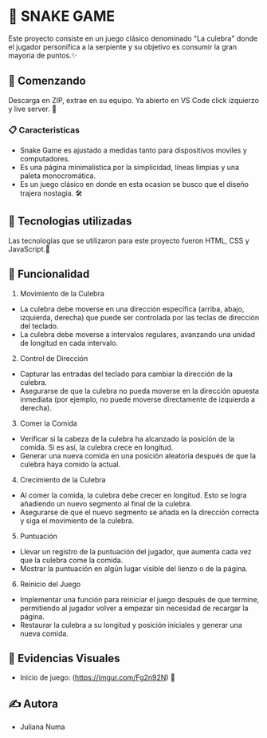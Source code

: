 # 🚀 SNAKE GAME

 Este proyecto consiste en un juego clásico denominado "La culebra" donde el jugador personifica a la serpiente y su objetivo es consumir la gran mayoria de puntos.✨

## 🏁 Comenzando

Descarga en ZIP, extrae en su equipo. Ya abierto en VS Code click izquierzo y live server. 🎉

### 📋 Caracteristicas

- Snake Game es ajustado a medidas tanto para dispositivos moviles y computadores.
- Es una página minimalistica por la simplicidad, líneas limpias y una paleta monocromática.
- Es un juego clásico en donde en esta ocasion se busco que el diseño trajera nostagia. 🛠️

## 🚀 Tecnologias utilizadas

 Las tecnologías que se utilizaron para este proyecto fueron HTML, CSS y JavaScript.🌟

## 🤝 Funcionalidad

1. Movimiento de la Culebra
- La culebra debe moverse en una dirección específica (arriba, abajo, izquierda, derecha) que puede ser controlada por las teclas de dirección del teclado.
- La culebra debe moverse a intervalos regulares, avanzando una unidad de longitud en cada intervalo.

2. Control de Dirección
- Capturar las entradas del teclado para cambiar la dirección de la culebra.
- Asegurarse de que la culebra no pueda moverse en la dirección opuesta inmediata (por ejemplo, no puede moverse directamente de izquierda a derecha).

3. Comer la Comida
- Verificar si la cabeza de la culebra ha alcanzado la posición de la comida. Si es así, la culebra crece en longitud.
- Generar una nueva comida en una posición aleatoria después de que la culebra haya comido la actual.

4. Crecimiento de la Culebra
- Al comer la comida, la culebra debe crecer en longitud. Esto se logra añadiendo un nuevo segmento al final de la culebra.
- Asegurarse de que el nuevo segmento se añada en la dirección correcta y siga el movimiento de la culebra.

5. Puntuación
- Llevar un registro de la puntuación del jugador, que aumenta cada vez que la culebra come la comida.
- Mostrar la puntuación en algún lugar visible del lienzo o de la página.

6. Reinicio del Juego
- Implementar una función para reiniciar el juego después de que termine, permitiendo al jugador volver a empezar sin necesidad de recargar la página.
- Restaurar la culebra a su longitud y posición iniciales y generar una nueva comida.

## 📝 Evidencias Visuales

- Inicio de juego: (https://imgur.com/Fg2n92N) 📌

## ✍️ Autora
- Juliana Numa
